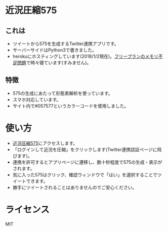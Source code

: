 # 近況圧縮575
## これは
* ツイートから575を生成するTwitter連携アプリです。
* サーバーサイドはPython3で書きました。
* herokuにホスティングしています(2018/1/2現在)。[フリープランのメモリ不足問題](https://devcenter.heroku.com/articles/error-codes#r14-memory-quota-exceeded)で時々寝ています(すみません)。

## 特徴
* 575の生成にあたって形態素解析を使っています。
* スマホ対応しています。
* サイト内で#057577というカラーコードを使用しました。

# 使い方
* [近況圧縮575](https://kinkyo575.herokuapp.com/)にアクセスします。
* 「ログインして近況を圧縮」をクリックします(Twitter連携認証ページに飛びます)。
* 連携を許可するとアプリページに遷移し、数十秒程度で575の生成・表示がされます。
* 気に入った575はクリック、確認ウィンドウで「はい」を選択することでツイートできます。
* 勝手にツイートされることはありませんのでご安心ください。

# ライセンス
MIT

